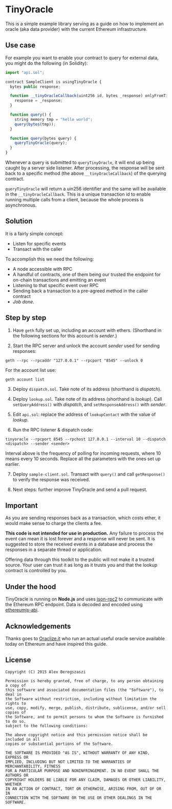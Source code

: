 # TinyOracle

This is a simple example library serving as a guide on how to implement an oracle (aka data provider) with the current Ethereum infrastructure.

## Use case

For example you want to enable your contract to query for external data, you might do the following (in Solidity):

```js
import "api.sol";

contract SampleClient is usingTinyOracle {
  bytes public response;

  function __tinyOracleCallback(uint256 id, bytes _response) onlyFromTinyOracle external {
    response = _response;
  }

  function query() {
    string memory tmp = "hello world";
    query(bytes(tmp));
  }

  function query(bytes query) {
    queryTinyOracle(query);
  }
}
```

Whenever a query is submitted to ```queryTinyOracle```, it will end up being caught by a server side listener. After processing, the response will be sent back to a specific method (the above ```__tinyOracleCallback```) of the querying contract.

```queryTinyOracle``` will return a uin256 identifier and the same will be available in the ```__tinyOracleCallback```. This is a unique transaction id to enable running multiple calls from a client, because the whole process is asynchronous.

## Solution

It is a fairly simple concept:
- Listen for specific events
- Transact with the caller

To accomplish this we need the following:
- A node accessible with RPC
- A handful of contracts, one of them being our trusted the endpoint for on-chain transactions and emitting an event
- Listening to that specific event over RPC
- Sending back a transaction to a pre-agreed method in the caller contract
- *Job done.*

## Step by step

1. Have ```geth``` fully set up, including an account with ethers. (Shorthand in the following sections for this account is *sender*.)

2. Start the RPC server and unlock the account *sender* used for sending responses:
```
geth --rpc --rpcaddr "127.0.0.1" --rpcport "8545" --unlock 0
```
For the account list use:
```
geth account list
```

3. Deploy ```dispatch.sol```. Take note of its address (shorthand is *dispatch*).

4. Deploy ```lookup.sol```. Take note of its address (shorthand is *lookup*). Call ```setQueryAddress()``` with *dispatch*, and ```setResponseAddress()``` with *sender*.

5. Edit ```api.sol```: replace the address of ```lookupContact``` with the value of *lookup*.

6. Run the RPC listener & dispatch code:
```
tinyoracle --rpcport 8545 --rpchost 127.0.0.1 --interval 10 --dispatch <dispatch> --sender <sender>
```
Interval above is the frequency of polling for incoming requests, where 10 means every 10 seconds. Replace all the parameters with the ones set up earlier.

7. Deploy ```sample-client.sol```. Transact with ```query()``` and call ```getResponse()``` to verify the response was received.

8. Next steps: further improve TinyOracle and send a pull request.

## Important

As you are sending responses back as a transaction, which costs ether, it would make sense to charge the clients a fee.

**This code is not intended for use in production.** Any failure to process the event can mean it is lost forever and a response will never be sent. It is suggested to store the received events in a database and process the responses in a separate thread or application.

Offering data through this toolkit to the public will not make it a trusted source. Your user can trust it as long as it trusts you and that the lookup contract is controlled by you.

## Under the hood

TinyOracle is running on **Node.js** and uses [json-rpc2](https://github.com/pocesar/node-jsonrpc2) to communicate with the Ethereum RPC endpoint. Data is decoded and encoded using [ethereumjs-abi](https://github.com/axic/ethereumjs-abi).

## Acknowledgements

Thanks goes to [Oraclize.it](http://www.oraclize.it/home/features) who run an actual useful oracle service available today on Ethereum and have inspired this guide.

## License

    Copyright (C) 2015 Alex Beregszaszi

    Permission is hereby granted, free of charge, to any person obtaining a copy of
    this software and associated documentation files (the "Software"), to deal in
    the Software without restriction, including without limitation the rights to
    use, copy, modify, merge, publish, distribute, sublicense, and/or sell copies of
    the Software, and to permit persons to whom the Software is furnished to do so,
    subject to the following conditions:

    The above copyright notice and this permission notice shall be included in all
    copies or substantial portions of the Software.

    THE SOFTWARE IS PROVIDED "AS IS", WITHOUT WARRANTY OF ANY KIND, EXPRESS OR
    IMPLIED, INCLUDING BUT NOT LIMITED TO THE WARRANTIES OF MERCHANTABILITY, FITNESS
    FOR A PARTICULAR PURPOSE AND NONINFRINGEMENT. IN NO EVENT SHALL THE AUTHORS OR
    COPYRIGHT HOLDERS BE LIABLE FOR ANY CLAIM, DAMAGES OR OTHER LIABILITY, WHETHER
    IN AN ACTION OF CONTRACT, TORT OR OTHERWISE, ARISING FROM, OUT OF OR IN
    CONNECTION WITH THE SOFTWARE OR THE USE OR OTHER DEALINGS IN THE SOFTWARE.
